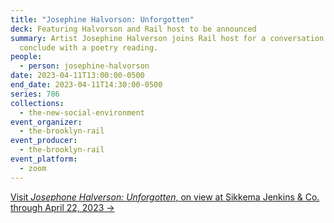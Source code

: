 ```yaml
---
title: "Josephine Halvorson: Unforgotten"
deck: Featuring Halvorson and Rail host to be announced
summary: Artist Josephine Halverson joins Rail host for a conversation. We
  conclude with a poetry reading.
people:
  - person: josephine-halvorson
date: 2023-04-11T13:00:00-0500
end_date: 2023-04-11T14:30:00-0500
series: 786
collections:
  - the-new-social-environment
event_organizer:
  - the-brooklyn-rail
event_producer:
  - the-brooklyn-rail
event_platform:
  - zoom
---
```

[V﻿isit *Josephone Halverson: Unforgotten*, on view at Sikkema Jenkins & Co. through April 22, 2023 →](https://www.sikkemajenkinsco.com/ex20230317josephinehalvorson)
